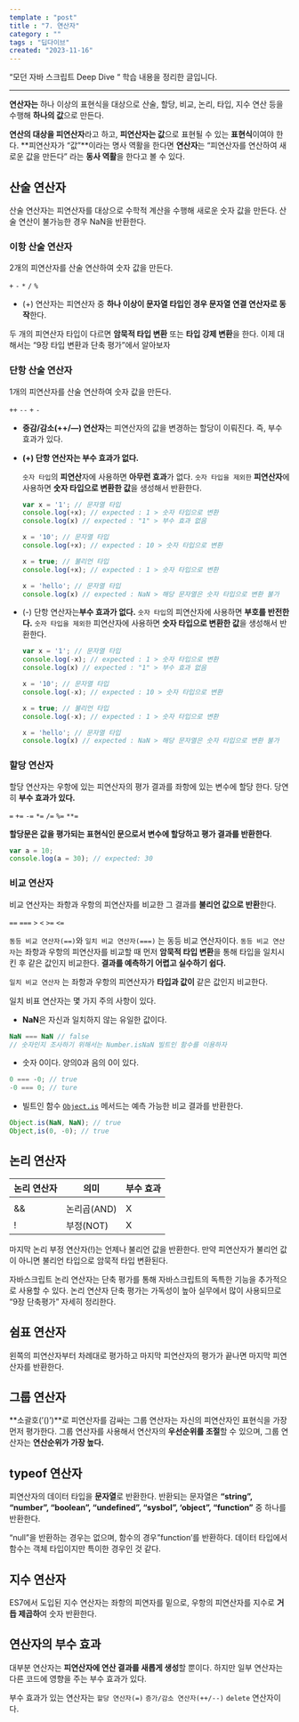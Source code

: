 ```yaml
---
template : "post"
title : "7. 연산자"
category : ""
tags : "딥다이브"
created: "2023-11-16"
---
```


“모던 자바 스크립트 Deep Dive “ 학습 내용을 정리한 글입니다.


---


**연산자는** 하나 이상의 표현식을 대상으로 산술, 할당, 비교, 논리, 타입, 지수 연산 등을 수행해 **하나의 값**으로 만든다.


**연산의 대상을 피연산자**라고 하고, **피연산자는 값**으로 표현될 수 있는 **표현식**이여야 한다.
**피연산자가 “값”**이라는 명사 역활을 한다면 **연산자**는 “피연산자를 연산하여 새로운 값을 만든다” 라는 **동사 역활**을 한다고 볼 수 있다.


## 산술 연산자


산술 연산자는 피연산자를 대상으로 수학적 계산을 수행해 새로운 숫자 값을 만든다.
산술 연산이 불가능한 경우 NaN을 반환한다.


### **이항 산술 연산자**


2개의 피연산자를 산술 연산하여 숫자 값을 만든다.


  `+` `-` `*` `/` `%` 

- (+) 연산자는 피연산자 중 **하나 이상이 문자열 타입인 경우 문자열 연결 연산자로 동작**한다.

두 개의 피연산자 타입이 다르면 **암묵적 타입 변환** 또는 **타입 강제 변환**을 한다. 이제 대해서는 “9장 타입 변환과 단축 평가”에서 알아보자


### **단항 산술 연산자**


1개의 피연산자를 산술 연산하여 숫자 값을 만든다.


 `++` `--` `+` `-` 

- **증감/감소(++/—) 연산자**는 피연산자의 값을 변경하는 할당이 이뤄진다.
즉, 부수 효과가 있다.
- **(+) 단항 연산자는 부수 효과가 없다.**

	`숫자 타입`의 **피연산**자에 사용하면 **아무런 효과**가 없다.
	`숫자 타입을 제외한` **피연산자**에 사용하면 **숫자 타입으로 변환한 값**을 생성해서 반환한다.  


	```javascript
	var x = '1'; // 문자열 타입
	console.log(+x); // expected : 1 > 숫자 타입으로 변환
	console.log(x) // expected : "1" > 부수 효과 없음
	
	x = '10'; // 문자열 타입
	console.log(+x); // expected : 10 > 숫자 타입으로 변환
	
	x = true; // 불리언 타입
	console.log(+x); // expected : 1 > 숫자 타입으로 변환
	
	x = 'hello'; // 문자열 타입
	console.log(x) // expected : NaN > 해당 문자열은 숫자 타입으로 변환 불가 
	```

- (-) 단항 연산자는**부수 효과가 없다.**
`숫자 타입`의 피연산자에 사용하면 **부호를 반전한다.**
`숫자 타입을 제외한` 피연산자에 사용하면 **숫자 타입으로 변환한 값**을 생성해서 반환한다.

	```javascript
	var x = '1'; // 문자열 타입
	console.log(-x); // expected : 1 > 숫자 타입으로 변환
	console.log(x) // expected : "1" > 부수 효과 없음
	
	x = '10'; // 문자열 타입
	console.log(-x); // expected : 10 > 숫자 타입으로 변환
	
	x = true; // 불리언 타입
	console.log(-x); // expected : 1 > 숫자 타입으로 변환
	
	x = 'hello'; // 문자열 타입
	console.log(x) // expected : NaN > 해당 문자열은 숫자 타입으로 변환 불가 
	```


### **할당 연산자**


할당 연산자는 우항에 있는 피연산자의 평가 결과를 좌항에 있는 변수에 할당 한다.
당연히 **부수 효과가 있다.**


`=` `+=` `-=` `*=` `/=` `%=` `**=` 


**할당문은 값을 평가되는 표현식인 문으로서 변수에 할당하고 평가 결과를 반환한다**.


```javascript
var a = 10;
console.log(a = 30); // expected: 30
```


### **비교 연산자**


비교 연산자는 좌항과 우항의 피연산자를 비교한 그 결과를 **불리언 값으로 반환**한다.


`==` `===` `>` `<` `>=` `<=` 



`동등 비교 연산자(==)`와 `일치 비교 연산자(===)` 는 동등 비교 연산자이다.
`동등 비교 연산자`는 좌항과 우항의 피연산자를 비교할 때 먼저 **암묵적 타입 변환**을 통해 타입을 일치시킨 후 같은 값인지 비교한다.  **결과를 예측하기 어렵고 실수하기 쉽다.**


`일치 비교 연산자` 는 좌항과 우항의 피연산자가 **타입과 값이** 같은 값인지 비교한다.



일치 비표 연산자는 몇 가지 주의 사항이 있다.

- **NaN**은 자신과 일치하지 않는 유일한 값이다.

```javascript
NaN === NaN // false
// 숫자인지 조사하기 위해서는 Number.isNaN 빌트인 함수를 이용하자
```

- 숫자 0이다. 양의0과 음의 0이 있다.

```javascript
0 === -0; // true
-0 === 0; // ture
```

- 빌트인 함수 [`Object.is`](http://object.is/) 메서드는 예측 가능한 비교 결과를 반환한다.

```javascript
Object.is(NaN, NaN); // true
Object,is(0, -0); // true
```


## 논리 연산자


| 논리 연산자 | 의미       | 부수 효과 |
| ------ | -------- | ----- |
| ||     | 논리합(OR)  | X     |
| &&     | 논리곱(AND) | X     |
| !      | 부정(NOT)  | X     |


마지막 논리 부정 연산자(!)는 언제나 불리언 값을 반환한다. 만약 피연산자가 불리언 값이 아니면 불리언 타입으로 암묵적 타입 변환된다.


자바스크립트 논리 연산자는 단축 평가를 통해 자바스크립트의 독특한 기능을 추가적으로 사용할 수 있다.
논리 연산자 단축 평가는 가독성이 높아 실무에서 많이 사용되므로 “9장 단축평가”  자세히 정리한다.


## 쉼표 연산자


왼쪽의 피연산자부터 차례대로 평가하고 마지막 피연산자의 평가가 끝나면 마지막 피연산자를 반환한다.


## 그룹 연산자


**소괄호(’()’)**로 피연산자를 감싸는 그룹 연산자는 자신의 피연산자인 표현식을 가장 먼저 평가한다. 그룹 연산자를 사용해서 연산자의 **우선순위를 조절**할 수 있으며, 그룹 연산자는 **연산순위가 가장 높다.**


## typeof 연산자


피연산자의 데이터 타입을 **문자열**로 반환한다. 반환되는 문자열은 **“string”, “number”, “boolean”, “undefined”, “sysbol”, ‘object”, “function”** 중 하나를 반환한다. 


“null”을 반환하는 경우는 없으며, 함수의 경우”function’를 반환하다.
데이터 타입에서 함수는 객체 타입이지만 특이한 경우인 것 같다.


## 지수 연산자


ES7에서 도입된 지수 연산자는 좌항의 피연자를 밑으로, 우항의 피연산자를 지수로 **거듭 제곱하**여 숫자 반환한다.


## 연산자의 부수 효과


대부분 연산자는 **피연산자에 연산 결과를 새롭게 생성**할 뿐이다. 하지만 일부 연산자는 다른 코드에 영향을 주는 부수 효과가 있다.


부수 효과가 있는 연산자는 `할당 연산자(=)` `증가/감소 연산자(++/--)` `delete` 연산자이다. 

